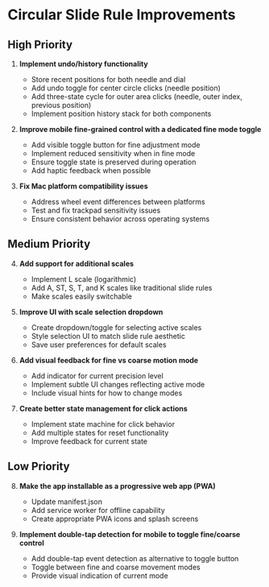 # Circular Slide Rule Improvements

## High Priority
1. **Implement undo/history functionality**
   - Store recent positions for both needle and dial
   - Add undo toggle for center circle clicks (needle position)
   - Add three-state cycle for outer area clicks (needle, outer index, previous position)
   - Implement position history stack for both components

2. **Improve mobile fine-grained control with a dedicated fine mode toggle**
   - Add visible toggle button for fine adjustment mode
   - Implement reduced sensitivity when in fine mode
   - Ensure toggle state is preserved during operation
   - Add haptic feedback when possible

3. **Fix Mac platform compatibility issues**
   - Address wheel event differences between platforms
   - Test and fix trackpad sensitivity issues
   - Ensure consistent behavior across operating systems

## Medium Priority
4. **Add support for additional scales**
   - Implement L scale (logarithmic)
   - Add A, ST, S, T, and K scales like traditional slide rules
   - Make scales easily switchable

5. **Improve UI with scale selection dropdown**
   - Create dropdown/toggle for selecting active scales
   - Style selection UI to match slide rule aesthetic
   - Save user preferences for default scales

6. **Add visual feedback for fine vs coarse motion mode**
   - Add indicator for current precision level
   - Implement subtle UI changes reflecting active mode
   - Include visual hints for how to change modes

7. **Create better state management for click actions**
   - Implement state machine for click behavior
   - Add multiple states for reset functionality
   - Improve feedback for current state

## Low Priority
8. **Make the app installable as a progressive web app (PWA)**
   - Update manifest.json
   - Add service worker for offline capability
   - Create appropriate PWA icons and splash screens

9. **Implement double-tap detection for mobile to toggle fine/coarse control**
   - Add double-tap event detection as alternative to toggle button
   - Toggle between fine and coarse movement modes
   - Provide visual indication of current mode